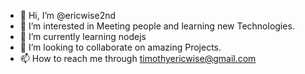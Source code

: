- 👋 Hi, I’m @ericwise2nd
- 👀 I’m interested in Meeting people and learning new Technologies.
- 🌱 I’m currently learning nodejs 
- 💞️ I’m looking to collaborate on amazing Projects.
- 📫 How to reach me through timothyericwise@gmail.com

<!---
ericwise2nd/ericwise2nd is a ✨ special ✨ repository because its `README.md` (this file) appears on your GitHub profile.
You can click the Preview link to take a look at your changes.
--->
